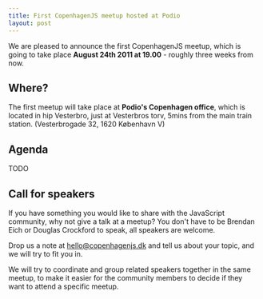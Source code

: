 ```yaml
---
title: First CopenhagenJS meetup hosted at Podio
layout: post
---
```


We are pleased to announce the first CopenhagenJS meetup, which is going to take place **August 24th 2011 at 19.00** - roughly three weeks from now.

## Where?

The first meetup will take place at **Podio's Copenhagen office**, which is located in hip Vesterbro, just at Vesterbros torv, 5mins from the main train station. (Vesterbrogade 32, 1620 København V)

## Agenda

TODO

## Call for speakers

If you have something you would like to share with the JavaScript community, why not give a talk at a meetup? You don't have to be Brendan Eich or Douglas Crockford to speak, all speakers are welcome.

Drop us a note at <hello@copenhagenjs.dk> and tell us about your topic, and we will try to fit you in.

We will try to coordinate and group related speakers together in the same meetup, to make it easier for the community members to decide if they want to attend a specific meetup.

